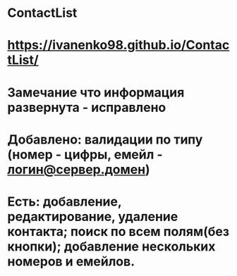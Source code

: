 # ContactList
# https://ivanenko98.github.io/ContactList/
# Замечание что информация развернута - исправлено
# Добавлено: валидации по типу (номер - цифры, емейл - логин@сервер.домен)
# Есть: добавление, редактирование, удаление контакта; поиск по всем полям(без кнопки); добавление нескольких номеров и емейлов.


